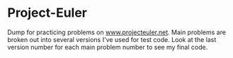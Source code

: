 # Project-Euler
Dump for practicing problems on www.projecteuler.net. Main problems are broken out into several versions I've used for test code. Look at the last version number for each main problem number to see my final code.
